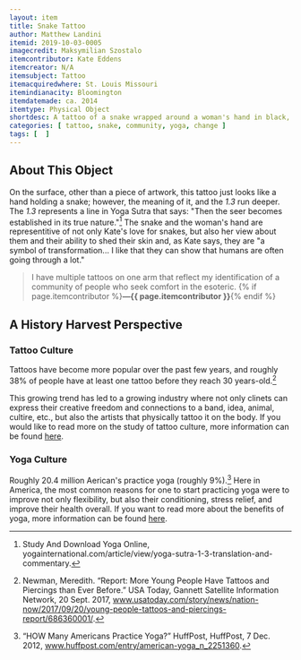 ```yaml
---
layout: item
title: Snake Tattoo
author: Matthew Landini
itemid: 2019-10-03-0005
imagecredit: Maksymilian Szostalo
itemcontributor: Kate Eddens
itemcreator: N/A
itemsubject: Tattoo
itemacquiredwhere: St. Louis Missouri
itemindianacity: Bloomington
itemdatemade: ca. 2014
itemtype: Physical Object
shortdesc: A tattoo of a snake wrapped around a woman's hand in black, blue, and orange, with a *1.3*. 
categories: [ tattoo, snake, community, yoga, change ]
tags: [  ]
---
```

## About This Object

On the surface, other than a piece of artwork, this tattoo just looks like a hand holding a snake; however, the meaning of it, and the *1.3* run deeper. The *1.3* represents a line in Yoga Sutra that says: "Then the seer becomes established in its true nature."[^1] The snake and the woman's hand are representitive of not only Kate's love for snakes, but also her view about them and their ability to shed their skin and, as Kate says, they are "a symbol of transformation... I like that they can show that humans are often going through a lot."

>I have multiple tattoos on one arm that reflect my identification of a community of people who seek comfort in the esoteric. {% if page.itemcontributor %}**—{{ page.itemcontributor }}**{% endif %}


## A History Harvest Perspective
### Tattoo Culture

Tattoos have become more popular over the past few years, and roughly 38% of people have at least one tattoo before they reach 30 years-old.[^2]

This growing trend has led to a growing industry where not only clinets can express their creative freedom and connections to a band, idea, animal, cultire, etc., but also the artists that physically tattoo it on the body. If you would like to read more on the study of tattoo culture, more information can be found [here](https://www.smithsonianmag.com/arts-culture/looking-at-the-worlds-tattoos-60545660/).

### Yoga Culture

Roughly 20.4 million Aerican's practice yoga (roughly 9%).[^3] Here in America, the most common reasons for one to start practicing yoga were to improve not only flexibility, but also their conditioning, stress relief, and improve their health overall. If you want to read more about the benefits of yoga, more information can be found [here](https://www.yogajournal.com/lifestyle/count-yoga-38-ways-yoga-keeps-fit).
 
 
[^1]: Study And Download Yoga Online, yogainternational.com/article/view/yoga-sutra-1-3-translation-and-commentary.
[^2]: Newman, Meredith. “Report: More Young People Have Tattoos and Piercings than Ever Before.” USA Today, Gannett Satellite Information Network, 20 Sept. 2017, www.usatoday.com/story/news/nation-now/2017/09/20/young-people-tattoos-and-piercings-report/686360001/.
[^3]: “HOW Many Americans Practice Yoga?” HuffPost, HuffPost, 7 Dec. 2012, www.huffpost.com/entry/american-yoga_n_2251360.
